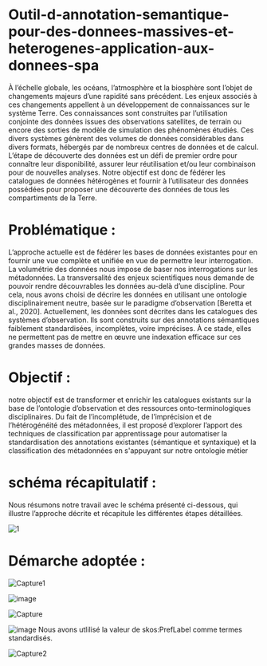 # Outil-d-annotation-semantique-pour-des-donnees-massives-et-heterogenes-application-aux-donnees-spa
À l’échelle globale, les océans, l’atmosphère et la biosphère sont l’objet de changements majeurs d’une rapidité sans précédent. Les enjeux associés à ces changements appellent à un développement de connaissances sur le système Terre. Ces connaissances sont construites par l’utilisation conjointe des données issues des observations satellites, de terrain ou encore des sorties de modèle de simulation des phénomènes étudiés. Ces divers systèmes génèrent des volumes de données considérables dans divers formats, hébergés par de nombreux centres de données et de calcul.  L’étape de découverte des données est un défi de premier ordre pour connaître leur disponibilité, assurer leur réutilisation et/ou leur combinaison pour de nouvelles analyses. Notre objectif est donc de fédérer les catalogues de données hétérogènes et fournir à l’utilisateur des données possédées pour proposer une découverte des données de tous les compartiments de la Terre.
# Problématique :

L’approche actuelle est de fédérer les bases de données existantes pour en fournir une vue complète et unifiée en vue de permettre leur interrogation. La volumétrie des données nous impose de baser nos interrogations sur les métadonnées. La transversalité des enjeux scientifiques nous demande de pouvoir rendre découvrables les données au-delà d’une discipline. Pour cela, nous avons choisi de décrire les données en utilisant une ontologie disciplinairement neutre, basée sur le paradigme d’observation [Beretta et al., 2020]. 
Actuellement, les données sont décrites dans les catalogues des systèmes d’observation. Ils sont construits sur des annotations sémantiques faiblement standardisées, incomplètes, voire imprécises. À ce stade, elles ne permettent pas de mettre en œuvre une indexation efficace sur ces grandes masses de données.
# Objectif : 
notre objectif est de transformer et enrichir les catalogues existants sur la base de l’ontologie d’observation et des ressources onto-terminologiques disciplinaires.  Du fait de l’incomplétude, de l’imprécision et de l’hétérogénéité des métadonnées, il est proposé d’explorer l’apport des techniques de classification par apprentissage pour automatiser la standardisation des annotations existantes (sémantique et syntaxique) et la classification des métadonnées en s'appuyant sur notre ontologie métier
# schéma récapitulatif :
Nous résumons notre travail avec le schéma présenté ci-dessous, qui illustre l’approche décrite et récapitule les différentes étapes détaillées.

![1](https://user-images.githubusercontent.com/65137647/136370928-c39dc002-08f9-49bb-a928-a32c3ed42813.png)
# Démarche adoptée :
![Capture1](https://user-images.githubusercontent.com/65137647/136529978-f9e9362b-50f4-4a6c-b2fe-196da3dbb997.PNG)

![image](https://user-images.githubusercontent.com/65137647/136530510-c3bf404e-757d-4ad4-8a73-4ecd5409b787.png)

![Capture](https://user-images.githubusercontent.com/65137647/136530145-d312445c-bf75-45bd-b2ec-c04b50f0070d.PNG)

![image](https://user-images.githubusercontent.com/65137647/136530631-c1ab4e83-35bc-4e80-a6f7-1227d135907e.png)
Nous avons utlilisé la valeur de skos:PrefLabel comme termes standardisés.

![Capture2](https://user-images.githubusercontent.com/65137647/136530375-14266b71-41a2-4ae2-968a-3cfcf6e367eb.PNG)

